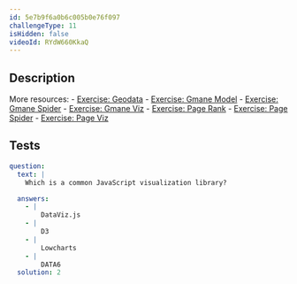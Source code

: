 ```yaml
---
id: 5e7b9f6a0b6c005b0e76f097
challengeType: 11
isHidden: false
videoId: RYdW660KkaQ
---
```


## Description
<section id='description'>
More resources:
- <a href="https://www.youtube.com/watch?v=KfhslNzopxo" target='_blank'>Exercise: Geodata</a>
- <a href="https://www.youtube.com/watch?v=wSpl1-7afAk" target='_blank'>Exercise: Gmane Model</a>
- <a href="https://www.youtube.com/watch?v=H3w4lOFBUOI" target='_blank'>Exercise: Gmane Spider</a>
- <a href="https://www.youtube.com/watch?v=LRqVPMEXByw" target='_blank'>Exercise: Gmane Viz</a>
- <a href="https://www.youtube.com/watch?v=yFRAZBkBDBs" target='_blank'>Exercise: Page Rank</a>
- <a href="https://www.youtube.com/watch?v=sXedPQ_AnWA" target='_blank'>Exercise: Page Spider</a>
- <a href="https://www.youtube.com/watch?v=Fm0hpkxsZoo" target='_blank'>Exercise: Page Viz</a>
</section>

## Tests
<section id='tests'>

```yml
question:
  text: |
    Which is a common JavaScript visualization library?

  answers:
    - |
        DataViz.js
    - |
        D3
    - |
        Lowcharts
    - |
        DATA6
  solution: 2
```

</section>
